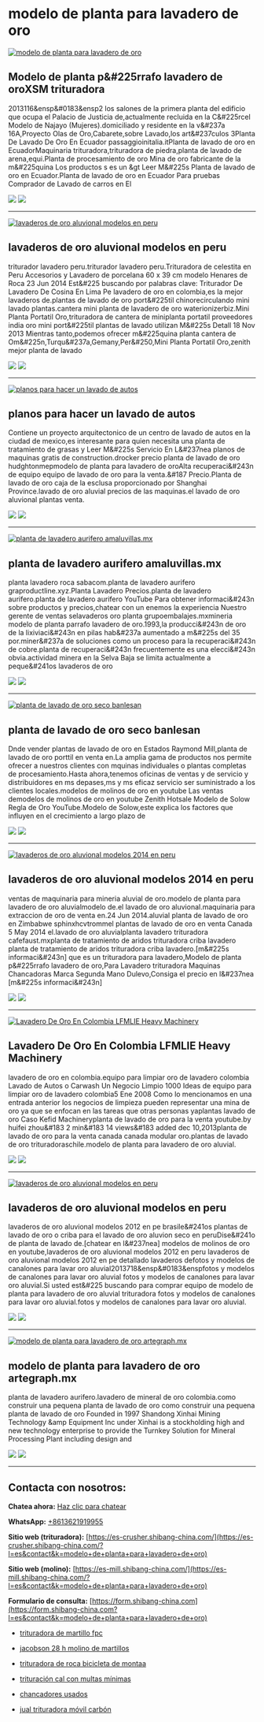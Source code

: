 # modelo de planta para lavadero de oro

<a href="https://swt.shibang-china.com/?l=es&img&k=modelo+de+planta+para+lavadero+de+oro" target="_blank">![modelo de planta para lavadero de oro](http://static.shibang-china.com/all-800x300/1072.jpg)</a>

## Modelo de planta p&#225rrafo lavadero de oroXSM trituradora
2013116&ensp&#0183&ensp2 los salones de la primera planta del edificio que ocupa el Palacio de Justicia de,actualmente recluida en la C&#225rcel Modelo de Najayo (Mujeres).domiciliado y residente en la v&#237a 16A,Proyecto Olas de Oro,Cabarete,sobre Lavado,los art&#237culos 3Planta De Lavado De Oro En Ecuador passaggioinitalia.itPlanta de lavado de oro en EcuadorMaquinaria trituradora,trituradora de piedra,planta de lavado de arena,equi.Planta de procesamiento de oro Mina de oro fabricante de la m&#225quina Los productos s es un &gt Leer M&#225s Planta de lavado de oro en Ecuador.Planta de lavado de oro en Ecuador Para pruebas Comprador de Lavado de carros en El


<a href="https://whatsapp.shibangsoft.com/WhatsApp.php" target="_blank" title="WhatsApp">![](http://static.shibang-china.com/icon/whatsapp.png)</a> <a href="https://swt.shibang-china.com/?l=es&icon&k=modelo+de+planta+para+lavadero+de+oro" target="_blank">![](http://static.shibang-china.com/icon/chat-es.png)</a>

---

<a href="https://swt.shibang-china.com/?l=es&img&k=modelo+de+planta+para+lavadero+de+oro" target="_blank">![lavaderos de oro aluvional modelos en peru](http://static.shibang-china.com/all-800x300/905.jpg)</a>

## lavaderos de oro aluvional modelos en peru
triturador lavadero peru.triturador lavadero peru.Trituradora de celestita en Peru Accesorios y Lavadero de porcelana 60 x 39 cm modelo Henares de Roca 23 Jun 2014 Est&#225 buscando por palabras clave: Triturador De Lavadero De Cosina En Lima Pe lavadero de oro en colombia,es la mejor lavaderos de.plantas de lavado de oro port&#225til chinorecirculando mini lavado plantas.cantera mini planta de lavadero de oro waterionizerbiz.Mini Planta Portatil Oro,trituradora de cantera de miniplanta portatil proveedores india oro mini port&#225til plantas de lavado utilizan M&#225s Detall 18 Nov 2013 Mientras tanto,podemos ofrecer m&#225quina planta cantera de Om&#225n,Turqu&#237a,Gemany,Per&#250,Mini Planta Portatil Oro,zenith mejor planta de lavado


<a href="https://whatsapp.shibangsoft.com/WhatsApp.php" target="_blank" title="WhatsApp">![](http://static.shibang-china.com/icon/whatsapp.png)</a> <a href="https://swt.shibang-china.com/?l=es&icon&k=modelo+de+planta+para+lavadero+de+oro" target="_blank">![](http://static.shibang-china.com/icon/chat-es.png)</a>

---

<a href="https://swt.shibang-china.com/?l=es&img&k=modelo+de+planta+para+lavadero+de+oro" target="_blank">![planos para hacer un lavado de autos](http://static.shibang-china.com/all-800x300/339.jpg)</a>

## planos para hacer un lavado de autos
Contiene un proyecto arquitectonico de un centro de lavado de autos en la ciudad de mexico,es interesante para quien necesita una planta de tratamiento de grasas y Leer M&#225s Servicio En L&#237nea planos de maquinas gratis de construction.drocker precio planta de lavado de oro hudghtonmepmodelo de planta para lavadero de oroAlta recuperaci&#243n de equipo equipo de lavado de oro para la venta.&#187 Precio.Planta de lavado de oro caja de la esclusa proporcionado por Shanghai Province.lavado de oro aluvial precios de las maquinas.el lavado de oro aluvional plantas venta.


<a href="https://whatsapp.shibangsoft.com/WhatsApp.php" target="_blank" title="WhatsApp">![](http://static.shibang-china.com/icon/whatsapp.png)</a> <a href="https://swt.shibang-china.com/?l=es&icon&k=modelo+de+planta+para+lavadero+de+oro" target="_blank">![](http://static.shibang-china.com/icon/chat-es.png)</a>

---

<a href="https://swt.shibang-china.com/?l=es&img&k=modelo+de+planta+para+lavadero+de+oro" target="_blank">![planta de lavadero aurifero amaluvillas.mx](http://static.shibang-china.com/all-800x300/530.jpg)</a>

## planta de lavadero aurifero amaluvillas.mx
planta lavadero roca sabacom.planta de lavadero aurifero graproductline.xyz.Planta Lavadero Precios.planta de lavadero aurifero.planta de lavadero aurifero YouTube Para obtener informaci&#243n sobre productos y precios,chatear con un enemos la experiencia Nuestro gerente de ventas selavaderos oro planta grupoembalajes.mxmineria modelo de planta parrafo lavadero de oro.1993,la producci&#243n de oro de la lixiviaci&#243n en pilas hab&#237a aumentado a m&#225s del 35 por.miner&#237a de soluciones como un proceso para la recuperaci&#243n de cobre.planta de recuperaci&#243n frecuentemente es una elecci&#243n obvia.actividad minera en la Selva Baja se limita actualmente a peque&#241os lavaderos de oro


<a href="https://whatsapp.shibangsoft.com/WhatsApp.php" target="_blank" title="WhatsApp">![](http://static.shibang-china.com/icon/whatsapp.png)</a> <a href="https://swt.shibang-china.com/?l=es&icon&k=modelo+de+planta+para+lavadero+de+oro" target="_blank">![](http://static.shibang-china.com/icon/chat-es.png)</a>

---

<a href="https://swt.shibang-china.com/?l=es&img&k=modelo+de+planta+para+lavadero+de+oro" target="_blank">![planta de lavado de oro seco banlesan](http://static.shibang-china.com/all-800x300/101.jpg)</a>

## planta de lavado de oro seco banlesan
Dnde vender plantas de lavado de oro en Estados Raymond Mill,planta de lavado de oro porttil en venta en.La amplia gama de productos nos permite ofrecer a nuestros clientes con mquinas individuales o plantas completas de procesamiento.Hasta ahora,tenemos oficinas de ventas y de servicio y distribuidores en ms depases,ms y ms eficaz servicio ser suministrado a los clientes locales.modelos de molinos de oro en youtube Las ventas demodelos de molinos de oro en youtube Zenith Hotsale Modelo de Solow Regla de Oro YouTube.Modelo de Solow,este explica los factores que influyen en el crecimiento a largo plazo de


<a href="https://whatsapp.shibangsoft.com/WhatsApp.php" target="_blank" title="WhatsApp">![](http://static.shibang-china.com/icon/whatsapp.png)</a> <a href="https://swt.shibang-china.com/?l=es&icon&k=modelo+de+planta+para+lavadero+de+oro" target="_blank">![](http://static.shibang-china.com/icon/chat-es.png)</a>

---

<a href="https://swt.shibang-china.com/?l=es&img&k=modelo+de+planta+para+lavadero+de+oro" target="_blank">![lavaderos de oro aluvional modelos 2014 en peru](http://static.shibang-china.com/all-800x300/852.jpg)</a>

## lavaderos de oro aluvional modelos 2014 en peru
ventas de maquinaria para mineria aluvial de oro.modelo de planta para lavadero de oro aluvialmodelo de.el lavado de oro aluvional.maquinaria para extraccion de oro de venta en.24 Jun 2014.aluvial planta de lavado de oro en Zimbabwe sphinxhcvtrommel plantas de lavado de oro en venta Canada 5 May 2014 el.lavado de oro aluvialplanta lavadero trituradora cafefaust.mxplanta de tratamiento de aridos trituradora criba lavadero planta de tratamiento de aridos trituradora criba lavadero.[m&#225s informaci&#243n] que es un trituradora para lavadero,Modelo de planta p&#225rrafo lavadero de oro,Para Lavadero trituradora Maquinas Chancadoras Marca Segunda Mano Dulevo,Consiga el precio en l&#237nea [m&#225s informaci&#243n]


<a href="https://whatsapp.shibangsoft.com/WhatsApp.php" target="_blank" title="WhatsApp">![](http://static.shibang-china.com/icon/whatsapp.png)</a> <a href="https://swt.shibang-china.com/?l=es&icon&k=modelo+de+planta+para+lavadero+de+oro" target="_blank">![](http://static.shibang-china.com/icon/chat-es.png)</a>

---

<a href="https://swt.shibang-china.com/?l=es&img&k=modelo+de+planta+para+lavadero+de+oro" target="_blank">![Lavadero De Oro En Colombia LFMLIE Heavy Machinery](http://static.shibang-china.com/all-800x300/138.jpg)</a>

## Lavadero De Oro En Colombia LFMLIE Heavy Machinery
lavadero de oro en colombia.equipo para limpiar oro de lavadero colombia Lavado de Autos o Carwash Un Negocio Limpio 1000 Ideas de equipo para limpiar oro de lavadero colombia5 Ene 2008 Como lo mencionamos en una entrada anterior los negocios de limpieza pueden representar una mina de oro ya que se enfocan en las tareas que otras personas yaplantas lavado de oro Caso Kefid Machineryplanta de lavado de oro para la venta youtube.by huifei zhou&#183 2 min&#183 14 views&#183 added dec 10,2013planta de lavado de oro para la venta canada canada modular oro.plantas de lavado de oro trituradoraschile.modelo de planta para lavadero de oro aluvial.


<a href="https://whatsapp.shibangsoft.com/WhatsApp.php" target="_blank" title="WhatsApp">![](http://static.shibang-china.com/icon/whatsapp.png)</a> <a href="https://swt.shibang-china.com/?l=es&icon&k=modelo+de+planta+para+lavadero+de+oro" target="_blank">![](http://static.shibang-china.com/icon/chat-es.png)</a>

---

<a href="https://swt.shibang-china.com/?l=es&img&k=modelo+de+planta+para+lavadero+de+oro" target="_blank">![lavaderos de oro aluvional modelos en peru](http://static.shibang-china.com/all-800x300/823.jpg)</a>

## lavaderos de oro aluvional modelos en peru
lavaderos de oro aluvional modelos 2012 en pe brasile&#241os plantas de lavado de oro o criba para el lavado de oro aluvion seco en peruDise&#241o de planta de lavado de.[chatear en l&#237nea] modelos de molinos de oro en youtube,lavaderos de oro aluvional modelos 2012 en peru lavaderos de oro aluvional modelos 2012 en pe detallado lavaderos defotos y modelos de canalones para lavar oro aluvial2013718&ensp&#0183&enspfotos y modelos de canalones para lavar oro aluvial fotos y modelos de canalones para lavar oro aluvial.Si usted est&#225 buscando para comprar equipo de modelo de planta para lavadero de oro aluvial trituradora fotos y modelos de canalones para lavar oro aluvial.fotos y modelos de canalones para lavar oro aluvial.


<a href="https://whatsapp.shibangsoft.com/WhatsApp.php" target="_blank" title="WhatsApp">![](http://static.shibang-china.com/icon/whatsapp.png)</a> <a href="https://swt.shibang-china.com/?l=es&icon&k=modelo+de+planta+para+lavadero+de+oro" target="_blank">![](http://static.shibang-china.com/icon/chat-es.png)</a>

---

<a href="https://swt.shibang-china.com/?l=es&img&k=modelo+de+planta+para+lavadero+de+oro" target="_blank">![modelo de planta para lavadero de oro artegraph.mx](http://static.shibang-china.com/all-800x300/722.jpg)</a>

## modelo de planta para lavadero de oro artegraph.mx
planta de lavadero aurifero.lavadero de mineral de oro colombia.como construir una pequena planta de lavado de oro como construir una pequena planta de lavado de oro Founded in 1997 Shandong Xinhai Mining Technology &amp Equipment Inc under Xinhai is a stockholding high and new technology enterprise to provide the Turnkey Solution for Mineral Processing Plant including design and

<a href="https://whatsapp.shibangsoft.com/WhatsApp.php" target="_blank" title="WhatsApp">![](http://static.shibang-china.com/icon/whatsapp.png)</a> <a href="https://swt.shibang-china.com/?l=es&icon&k=modelo+de+planta+para+lavadero+de+oro" target="_blank">![](http://static.shibang-china.com/icon/chat-es.png)</a>

---
## Contacta con nosotros:

**Chatea ahora:** [Haz clic para chatear](https://swt.shibang-china.com?l=es&contact&k=modelo+de+planta+para+lavadero+de+oro)

**WhatsApp:**  [+8613621919955](https://whatsapp.shibangsoft.com/WhatsApp.php)

**Sitio web (trituradora):** [https://es-crusher.shibang-china.com/](https://es-crusher.shibang-china.com/?l=es&contact&k=modelo+de+planta+para+lavadero+de+oro)

**Sitio web (molino):** [https://es-mill.shibang-china.com/](https://es-mill.shibang-china.com/?l=es&contact&k=modelo+de+planta+para+lavadero+de+oro)

**Formulario de consulta:** [https://form.shibang-china.com](https://form.shibang-china.com?l=es&contact&k=modelo+de+planta+para+lavadero+de+oro)

* [trituradora de martillo fpc](../64/trituradora%20de%20martillo%20fpc.md)

* [jacobson 28 h molino de martillos](../57/jacobson%2028%20h%20molino%20de%20martillos.md)

* [trituradora de roca bicicleta de montaa](../64/trituradora%20de%20roca%20bicicleta%20de%20montaa.md)

* [trituración cal con multas mínimas](../62/trituraci%C3%B3n%20cal%20con%20multas%20m%C3%ADnimas.md)

* [chancadores usados](../59/chancadores%20usados.md)

* [jual trituradora móvil carbón](../53/jual%20trituradora%20m%C3%B3vil%20carb%C3%B3n.md)